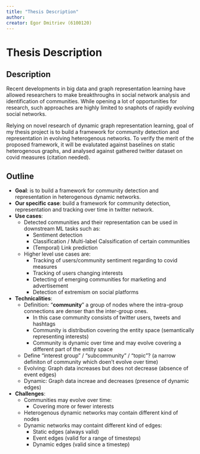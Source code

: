 ```yaml
---
title: "Thesis Description"
author: 
creator: Egor Dmitriev (6100120)
---
```


# Thesis Description

## Description

Recent developments in big data and graph representation learning have allowed researchers to make breakthroughs in social network analysis and identification of communities. While opening a lot of opportunities for research, such approaches are highly limited to snaphots of rapidly evolving social networks. 

Relying on novel research of dynamic graph representation learning, goal of my thesis project is to build a framework for community detection and representation in evolving heterogenous networks. To verify the merit of the proposed framework, it will be evalutated against baselines on static heterogenous graphs, and analysed against gathered twitter dataset on covid measures (citation needed).

## Outline

* **Goal**: is to build a framework for community detection and representation in heterogenous dynamic networks.
* **Our specific case**: build a framework for community detection, representation and tracking over time in twitter network.
* **Use cases**:
  * Detected communities and their representation can be used in downstream ML tasks such as:
    * Sentiment detection
    * Classification / Multi-label Calssification of certain communities
    * (Temporal) Link prediction
  * Higher level use cases are:
    * Tracking of users/community sentiment regarding to covid measures
    * Tracking of users changing interests
    * Detecting of emerging communities for marketing and advertisement
    * Detection of extremism on social platforms
* **Technicalities**:
  * Definition: “**community**” a group of nodes where the intra-group connections are denser than the inter-group ones.
    * In this case community consists of twitter users, tweets and hashtags
    * Community is distribution covering the entity space (semantically representing interests)
    * Community is dynamic over time and may evolve covering a different part of the entity space
  * Define “interest group” / “subcommunity” / “topic”? (a narrow definiton of community which doen’t evolve over time)
  * Evolving: Graph data increases but does not decrease (absence of event edges)
  * Dynamic: Graph data increae and decreases (presence of dynamic edges)
* **Challenges**:
  * Communities may evolve over time:
    * Covering more or fewer interests
  * Heterogenous dynamic networks may contain different kind of nodes
  * Dynamic networks may containt different kind of edges:
    * Static edges (always valid)
    * Event edges (valid for a range of timesteps)
    * Dynamic edges (valid since a timestep)